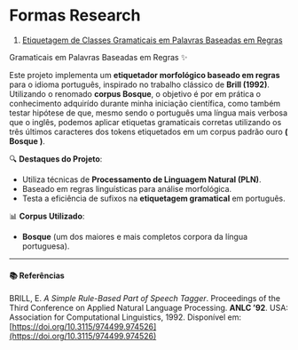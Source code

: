 # Formas Research

1. [Etiquetagem de Classes Gramaticais em Palavras Baseadas em Regras](#-etiquetagem-de-classes-gramaticais-em-palavras-baseadas-em-regras-)

Gramaticais em Palavras Baseadas em Regras ✨

Este projeto implementa um **etiquetador morfológico baseado em regras** para o idioma português, inspirado no trabalho clássico de **Brill (1992)**. Utilizando o renomado **corpus Bosque**, o objetivo é por em prática o conhecimento adquirído durante minha iniciação científica, como também testar hipótese de que, mesmo sendo o português uma língua mais verbosa que o inglês, podemos aplicar etiquetas gramaticais corretas utilizando os três últimos caracteres dos tokens etiquetados em um corpus padrão ouro **( Bosque )**.

🔍 **Destaques do Projeto**:
- Utiliza técnicas de **Processamento de Linguagem Natural (PLN)**.
- Baseado em regras linguísticas para análise morfológica.
- Testa a eficiência de sufixos na **etiquetagem gramatical** em português.

📊 **Corpus Utilizado**:
- **Bosque** (um dos maiores e mais completos corpora da língua portuguesa).

---

#### 📚 Referências

BRILL, E. *A Simple Rule-Based Part of Speech Tagger*. Proceedings of the Third Conference on Applied Natural Language Processing. **ANLC ’92**. USA: Association for Computational Linguistics, 1992. Disponível em: [https://doi.org/10.3115/974499.974526](https://doi.org/10.3115/974499.974526)

